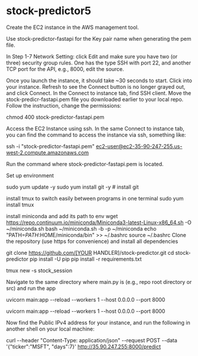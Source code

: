 # stock-predictor5

Create the EC2 instance in the AWS management tool.

Use stock-predictor-fastapi for the Key pair name when generating the pem file.

In Step 1-7 Network Setting: click Edit and make sure you have two (or three) security group rules. One has the type SSH with port 22, and another TCP port for the API, e.g., 8000, edit the source.

Once you launch the instance, it should take ~30 seconds to start. Click into your instance. Refresh to see the Connect button is no longer grayed out, and click Connect. In the Connect to instance tab, find SSH client. Move the stock-predicr-fastapi.pem file you downloaded earlier to your local repo. Follow the instruction, change the permissions:

chmod 400 stock-predictor-fastapi.pem

Access the EC2 Instance using ssh. In the same Connect to instance tab, you can find the command to access the instance via ssh, something like:

ssh -i "stock-predictor-fastapi.pem" ec2-user@ec2-35-90-247-255.us-west-2.compute.amazonaws.com

Run the command where stock-predictor-fastapi.pem is located.

Set up environment

sudo yum update -y sudo yum install git -y # install git

install tmux to switch easily between programs in one terminal
sudo yum install tmux

install miniconda and add its path to env
wget https://repo.continuum.io/miniconda/Miniconda3-latest-Linux-x86_64.sh -O ~/miniconda.sh bash ~/miniconda.sh -b -p ~/miniconda echo "PATH=$PATH:$HOME/miniconda/bin" >> ~/.bashrc source ~/.bashrc Clone the repository (use https for convenience) and install all dependencies

git clone https://github.com/[YOUR HANDLER]/stock-predictor.git cd stock-predictor pip install -U pip pip install -r requirements.txt

tmux new -s stock_session

Navigate to the same directory where main.py is (e.g., repo root directory or src) and run the app

uvicorn main:app --reload --workers 1 --host 0.0.0.0 --port 8000

uvicorn main:app --reload --workers 1 --host 0.0.0.0 --port 8000

Now find the Public IPv4 address for your instance, and run the following in another shell on your local machine:

curl
--header "Content-Type: application/json"
--request POST
--data '{"ticker":"MSFT", "days":7}'
http://35.90.247.255:8000/predict
